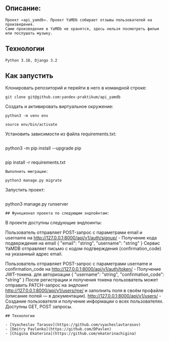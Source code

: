 ## Описание:
```
Проект «api_yamdb». Проект YaMDb собирает отзывы пользователей на произведения. 
Сами произведения в YaMDb не хранятся, здесь нельзя посмотреть фильм или послушать музыку.
```
## Технологии
```
Python 3.10, Django 3.2
```
## Как запустить
Клонировать репозиторий и перейти в него в командной строке:
```
git clone git@github.com:yandex-praktikum/api_yamdb
```
Cоздать и активировать виртуальное окружение:
```
python3 -m venv env
```
```
source env/bin/activate
```
Установить зависимости из файла requirements.txt:
```
```
python3 -m pip install --upgrade pip
```
```
pip install -r requirements.txt
```
Выполнить миграции:
```
```
python3 manage.py migrate
```
Запустить проект:
```
```
python3 manage.py runserver
```
## Функционал проекта по следующим эндпойнтам:
```
В проекте доступны следующие эндпоинты:

Пользователь отправляет POST-запрос с параметрами email и username на
http://127.0.0.1:8000/api/v1/auth/signup/ - Получение кода подверждения на email
{ "email": "string", "username": "string" }
Сервис YaMDB отправляет письмо с кодом подтверждения 
(confirmation_code) на указанный адрес email.

Пользователь отправляет POST-запрос с параметрами username и confirmation_code на
http://127.0.0.1:8000/api/v1/auth/token/ - Получение JWT-токена. 
для авторизации { "username": "string", "confirmation_code": "string" }
После регистрации и получения токена пользователь может отправить 
PATCH-запрос на эндпоинт http://127.0.0.1:8000/api/v1/users/me/ и заполнить поля в 
своём профайле (описание полей — в документации).
http://127.0.0.1:8000/api/v1/users/ - Создание пользователя и получение 
информации о всех пользователях. Доступны GET, POST запросы.
```
## Технологии

- [Vyacheslav Tarasov](https://github.com/vyacheslavtarasov)
- [Dmitry Pavlenko](https://github.com/DPavlen)
- [Chigina Ekaterina](https://github.com/ekaterinachigina)
